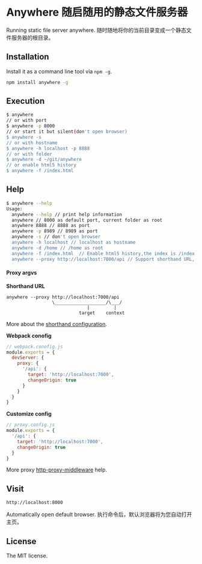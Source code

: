 Anywhere 随启随用的静态文件服务器
==============================

Running static file server anywhere. 随时随地将你的当前目录变成一个静态文件服务器的根目录。

## Installation

Install it as a command line tool via `npm -g`.

```sh
npm install anywhere -g
```

## Execution

```sh
$ anywhere
// or with port
$ anywhere -p 8000
// or start it but silent(don't open browser)
$ anywhere -s
// or with hostname
$ anywhere -h localhost -p 8888
// or with folder
$ anywhere -d ~/git/anywhere
// or enable html5 history
$ anywhere -f /index.html
```

## Help

```sh
$ anywhere --help
Usage:
  anywhere --help // print help information
  anywhere // 8000 as default port, current folder as root
  anywhere 8888 // 8888 as port
  anywhere -p 8989 // 8989 as port
  anywhere -s // don't open browser
  anywhere -h localhost // localhost as hostname
  anywhere -d /home // /home as root
  anywhere -f /index.html  // Enable html5 history,the index is /index.html
  anywhere --proxy http://localhost:7000/api // Support shorthand URL, webpack.config.js or customize config file
```

#### Proxy argvs

**Shorthand URL**
```
anywhere --proxy http://localhost:7000/api
                 \___________________/\___/
                              |         |
                           target    context
```
More about the [shorthand configuration](https://github.com/chimurai/http-proxy-middleware#shorthand).

**Webpack conofig**
```javascript
// webpack.conofig.js
module.exports = {
  devServer: {
    proxy: {
      '/api': {
        target: 'http://localhost:7000',
        changeOrigin: true
      }
    }
  }
}
```

**Customize config**
```javascript
// proxy.config.js
module.exports = {
  '/api': {
    target: 'http://localhost:7000',
    changeOrigin: true
  }
}
```
More proxy [http-proxy-middleware](https://github.com/chimurai/http-proxy-middleware#context-matching) help.

## Visit

```
http://localhost:8000
```
Automatically open default browser. 执行命令后，默认浏览器将为您自动打开主页。

## License
The MIT license.
